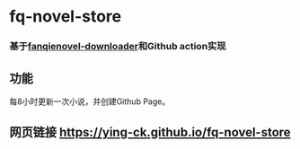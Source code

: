 # fq-novel-store
### 基于[fanqienovel-downloader](https://github.com/ying-ck/fanqienovel-downloader)和Github action实现
## 功能
每8小时更新一次小说，并创建Github Page。
## 网页链接 https://ying-ck.github.io/fq-novel-store
